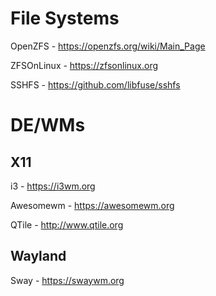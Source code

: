 # File Systems

OpenZFS - https://openzfs.org/wiki/Main_Page

ZFSOnLinux - https://zfsonlinux.org

SSHFS - https://github.com/libfuse/sshfs

# DE/WMs

## X11

i3 - https://i3wm.org

Awesomewm - https://awesomewm.org

QTile - http://www.qtile.org

## Wayland

Sway - https://swaywm.org
